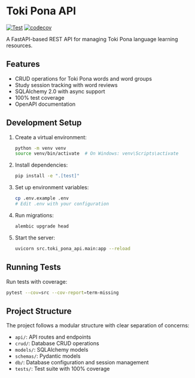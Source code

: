 # Toki Pona API

[![Test](https://github.com/dr-rompecabezas/free-genai-bootcamp-2025/actions/workflows/backend_tests.yml/badge.svg)](https://github.com/dr-rompecabezas/free-genai-bootcamp-2025/actions/workflows/backend_tests.yml)
[![codecov](https://codecov.io/gh/dr-rompecabezas/free-genai-bootcamp-2025/branch/main/graph/badge.svg?token=your-codecov-token)](https://codecov.io/gh/dr-rompecabezas/free-genai-bootcamp-2025)

A FastAPI-based REST API for managing Toki Pona language learning resources.

## Features

- CRUD operations for Toki Pona words and word groups
- Study session tracking with word reviews
- SQLAlchemy 2.0 with async support
- 100% test coverage
- OpenAPI documentation

## Development Setup

1. Create a virtual environment:

    ```bash
    python -m venv venv
    source venv/bin/activate  # On Windows: venv\Scripts\activate
    ```

2. Install dependencies:

    ```bash
    pip install -e ".[test]"
    ```

3. Set up environment variables:

    ```bash
    cp .env.example .env
    # Edit .env with your configuration
    ```

4. Run migrations:

    ```bash
    alembic upgrade head
    ```

5. Start the server:

    ```bash
    uvicorn src.toki_pona_api.main:app --reload
    ```

## Running Tests

Run tests with coverage:

```bash
pytest --cov=src --cov-report=term-missing
```

## Project Structure

The project follows a modular structure with clear separation of concerns:

- `api/`: API routes and endpoints
- `crud/`: Database CRUD operations
- `models/`: SQLAlchemy models
- `schemas/`: Pydantic models
- `db/`: Database configuration and session management
- `tests/`: Test suite with 100% coverage

